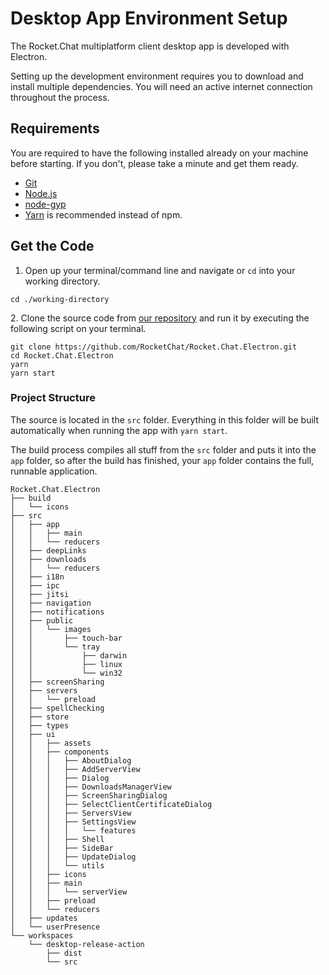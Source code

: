 # Desktop App Environment Setup

The Rocket.Chat multiplatform client desktop app is developed with Electron.

Setting up the development environment requires you to download and install multiple dependencies. You will need an active internet connection throughout the process.

## Requirements

You are required to have the following installed already on your machine before starting. If you don't, please take a minute and get them ready.&#x20;

* [Git](http://git-scm.com/book/en/v2/Getting-Started-Installing-Git)
* [Node.js](https://nodejs.org)
* [node-gyp](https://github.com/nodejs/node-gyp#installation)
* [Yarn](http://yarnpkg.com/) is recommended instead of npm.

## Get the Code

1. Open up your terminal/command line and navigate or `cd` into your working directory.

```
cd ./working-directory
```

&#x20;  2\. Clone the source code from [our repository](https://github.com/RocketChat/Rocket.Chat.Electron) and run it by executing the following script on your terminal.

```
git clone https://github.com/RocketChat/Rocket.Chat.Electron.git
cd Rocket.Chat.Electron
yarn
yarn start
```

### Project Structure

The source is located in the `src` folder. Everything in this folder will be built automatically when running the app with `yarn start`.

The build process compiles all stuff from the `src` folder and puts it into the `app` folder, so after the build has finished, your `app` folder contains the full, runnable application.

```
Rocket.Chat.Electron
├── build
│   └── icons
├── src
│   ├── app
│   │   ├── main
│   │   └── reducers
│   ├── deepLinks
│   ├── downloads
│   │   └── reducers
│   ├── i18n
│   ├── ipc
│   ├── jitsi
│   ├── navigation
│   ├── notifications
│   ├── public
│   │   └── images
│   │       ├── touch-bar
│   │       └── tray
│   │           ├── darwin
│   │           ├── linux
│   │           └── win32
│   ├── screenSharing
│   ├── servers
│   │   └── preload
│   ├── spellChecking
│   ├── store
│   ├── types
│   ├── ui
│   │   ├── assets
│   │   ├── components
│   │   │   ├── AboutDialog
│   │   │   ├── AddServerView
│   │   │   ├── Dialog
│   │   │   ├── DownloadsManagerView
│   │   │   ├── ScreenSharingDialog
│   │   │   ├── SelectClientCertificateDialog
│   │   │   ├── ServersView
│   │   │   ├── SettingsView
│   │   │   │   └── features
│   │   │   ├── Shell
│   │   │   ├── SideBar
│   │   │   ├── UpdateDialog
│   │   │   └── utils
│   │   ├── icons
│   │   ├── main
│   │   │   └── serverView
│   │   ├── preload
│   │   └── reducers
│   ├── updates
│   └── userPresence
└── workspaces
    └── desktop-release-action
        ├── dist
        └── src
```

